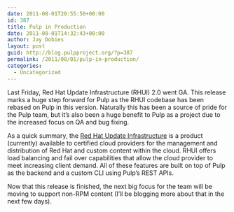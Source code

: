 ```yaml
---
date: 2011-08-01T20:55:50+00:00
id: 387
title: Pulp in Production
date: 2011-08-01T14:32:43+00:00
author: Jay Dobies
layout: post
guid: http://blog.pulpproject.org/?p=387
permalink: /2011/08/01/pulp-in-production/
categories:
  - Uncategorized
---
```

<!-- more -->
Last Friday, Red Hat Update Infrastructure (RHUI) 2.0 went GA. This release marks a huge step forward for Pulp as the RHUI codebase has been rebased on Pulp in this version. Naturally this has been a source of pride for the Pulp team, but it&#8217;s also been a huge benefit to Pulp as a project due to the increased focus on QA and bug fixing.

As a quick summary, the [Red Hat Update Infrastructure](http://docs.redhat.com/docs/en-US/Red_Hat_Update_Infrastructure/2.0/html/Installation_Guide/index.html) is a product (currently) available to certified cloud providers for the management and distribution of Red Hat and custom content within the cloud. RHUI offers load balancing and fail over capabilities that allow the cloud provider to meet increasing client demand. All of these features are built on top of Pulp as the backend and a custom CLI using Pulp&#8217;s REST APIs.

Now that this release is finished, the next big focus for the team will be moving to support non-RPM content (I&#8217;ll be blogging more about that in the next few days).
